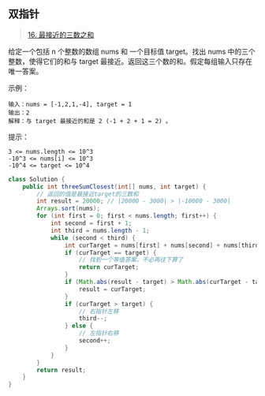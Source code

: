 ## 双指针
> [16. 最接近的三数之和](https://leetcode-cn.com/problems/3sum-closest/)

给定一个包括 n 个整数的数组 nums 和 一个目标值 target。找出 nums 中的三个整数，使得它们的和与 target 最接近。返回这三个数的和。假定每组输入只存在唯一答案。

示例：
```text
输入：nums = [-1,2,1,-4], target = 1
输出：2
解释：与 target 最接近的和是 2 (-1 + 2 + 1 = 2) 。
```

提示：
```text
3 <= nums.length <= 10^3
-10^3 <= nums[i] <= 10^3
-10^4 <= target <= 10^4
```

```java
class Solution {
    public int threeSumClosest(int[] nums, int target) {
        // 返回的值是最接近target的三数和
        int result = 20000; // |20000 - 3000| > |-10000 - 3000|
        Arrays.sort(nums);
        for (int first = 0; first < nums.length; first++) {
            int second = first + 1;
            int third = nums.length - 1;
            while (second < third) {
                int curTarget = nums[first] + nums[second] + nums[third];
                if (curTarget == target) {
                    // 找到一个等值答案，不必再往下算了
                    return curTarget;
                }
                if (Math.abs(result - target) > Math.abs(curTarget - target)) {
                    result = curTarget;
                }
                if (curTarget > target) {
                    // 右指针左移
                    third--;
                } else {
                    // 左指针右移
                    second++;
                }
            }
        }
        return result;
    }
}
```